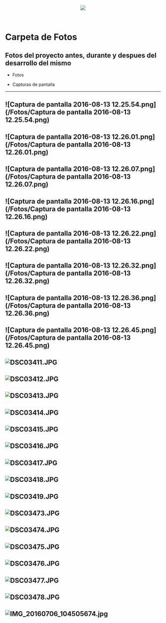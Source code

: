 <br/>
<p align="center">
  <img src="https://avatars2.githubusercontent.com/u/15052789?v=3&s=200">
</p>
<br/>

# Carpeta de Fotos

## Fotos del proyecto antes, durante y despues del desarrollo del mismo

* Fotos

* Capturas de pantalla

---
![Captura de pantalla 2016-08-13 12.25.54.png](/Fotos/Captura de pantalla 2016-08-13 12.25.54.png)
---
![Captura de pantalla 2016-08-13 12.26.01.png](/Fotos/Captura de pantalla 2016-08-13 12.26.01.png)
---
![Captura de pantalla 2016-08-13 12.26.07.png](/Fotos/Captura de pantalla 2016-08-13 12.26.07.png)
---
![Captura de pantalla 2016-08-13 12.26.16.png](/Fotos/Captura de pantalla 2016-08-13 12.26.16.png)
---
![Captura de pantalla 2016-08-13 12.26.22.png](/Fotos/Captura de pantalla 2016-08-13 12.26.22.png)
---
![Captura de pantalla 2016-08-13 12.26.32.png](/Fotos/Captura de pantalla 2016-08-13 12.26.32.png)
---
![Captura de pantalla 2016-08-13 12.26.36.png](/Fotos/Captura de pantalla 2016-08-13 12.26.36.png)
---
![Captura de pantalla 2016-08-13 12.26.45.png](/Fotos/Captura de pantalla 2016-08-13 12.26.45.png)
---
![DSC03411.JPG](/Fotos/DSC03411.JPG)
---
![DSC03412.JPG](/Fotos/DSC03412.JPG)
---
![DSC03413.JPG](/Fotos/DSC03413.JPG)
---
![DSC03414.JPG](/Fotos/DSC03414.JPG)
---
![DSC03415.JPG](/Fotos/DSC03415.JPG)
---
![DSC03416.JPG](/Fotos/DSC03416.JPG)
---
![DSC03417.JPG](/Fotos/DSC03417.JPG)
---
![DSC03418.JPG](/Fotos/DSC03418.JPG)
---
![DSC03419.JPG](/Fotos/DSC03419.JPG)
---
![DSC03473.JPG](/Fotos/DSC03473.JPG)
---
![DSC03474.JPG](/Fotos/DSC03474.JPG)
---
![DSC03475.JPG](/Fotos/DSC03475.JPG)
---
![DSC03476.JPG](/Fotos/DSC03476.JPG)
---
![DSC03477.JPG](/Fotos/DSC03477.JPG)
---
![DSC03478.JPG](/Fotos/DSC03478.JPG)
---
![IMG_20160706_104505674.jpg](/Fotos/IMG_20160706_104505674.jpg)
---
